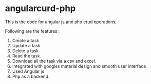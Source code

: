 # angularcurd-php

This is the code for angular js and php crud operations.

Following are the features :

1. Create a task
2. Update a task
3. Delete a task
4. Read the task.
5. Download all the task via a csv and excel.
6. Integrated with googles material design and smooth user interface
7. Used Angular js
8. Php as a backend.
